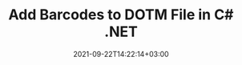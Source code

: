 ---
############################# Static ############################
layout: "auto-gen"
date: 2021-09-22T14:22:14+03:00
draft: false
product_tag: total
platform_tag: net

############################# Head ############################
head_title: "Add Barcodes to DOTM in C# ASP.NET VB.NET"
head_description: "Add 65+ barcode images to Word Processing (DOTM) file formats in C#, ASP.NET, VB.NET, .NET Core, Xamarin and Mono in your desktop, web or mobile applications."

############################# Header ############################
title: "Add Barcodes to DOTM File in C# .NET"
description: "Add 1D & 2D Barcode images to Word Processing (DOTM) file formats in C#, ASP.NET, VB.NET, WPF, WinForms & .NET Core applications. Programmatically integrate 65+ popular barcode symbologies including QR Code, PDF 417, GS1 DataBar, Data Matrix, ISBN, MSI, Postal, UPCA, Aztec etc in your documents with the capabilities to control the barcode size and formatting settings by adding a few line of code."

############################# SubMenu ############################
submenu:
    enable: false

############################# About ############################
about:
    enable: false
    title: "About GroupDocs.Total for .NET"
    content: |
        GroupDocs.Total for .NET is a suite of document manipulation APIs to perform powerful documents manipulation & automation features within your desktop solutions and web apps without requiring any other commercial application. It enables developers to add the functionalities (view, edit, annotate, convert, compare, e-sign, assemble, search, parse, merge, redact and classify) within PDF, Microsoft Office Word, Excel, PowerPoint, OneNote, Visio, Outlook, HTML, images, graphics, diagrams and 90+ other popular document formats.

        GroupDocs.Total APIs are well supported on all major operating systems and platforms including .NET Framework, .NET Standard, .NET Core, Mono and Xamarin.

############################# Steps ############################
steps:
    enable: true
    title_left: ".NET Code to Add Barcodes to DOTM"
    content_left: |
        [Conholdate.Total for .NET](https://products.conholdate.com/total/net/) makes it easy for .NET developers to generate a customized barcode image based on provided text, and dynamically add it to the DOTM document by implementing a few easy steps.

        *   Create a Word document object with Aspose.Words
        *   Instantiate **BarcodeGenerator** to set the barcode text & type
        *   Instantiate **DocumentBuilder** to create document object
        *   Insert the barcode image into document
        *   Save the Word document
        
    title_right: "System Requirements"
    content_right: |
        The following piece of code requires `Aspose.Words` & `Aspose.BarCode` namespaces. You can get the respective files from the [downloads](https://downloads.conholdate.com/total/net) or fetch the whole package from [NuGet](https://www.nuget.org/packages/Conholdate.Total/).

        Insert barcodes to a DOTM file on different operating systems such as Windows, Linux or macOS while using platforms such as Windows Azure, Mono and Xamarin.
        
    code: |
        ```cs {linenos=false}
        // Create a Word document object with Aspose.Words
        Document doc = new Document();
        
        // Instantiate linear barcode object, Set the Code text and symbology type for the barcode
        BarcodeGenerator generator = new BarcodeGenerator(EncodeTypes.Code39Standard, "1234567");

        // Create builder for document object
        DocumentBuilder builder = new DocumentBuilder(doc);

        // Insert the barCode image into the document
        builder.InsertImage(generator.GenerateBarCodeImage());

        // Save the Word document
        doc.Save("output.dotm");
        ```
        
############################# Demos ############################
demos:
    enable: false
    title: "Free Document Automation Apps"
    content: |
        Offline [GroupDocs.Total Apps](https://products.groupdocs.app/total) to view, convert, annotate, compare, sign, assemble, parse, classify, redact and search documents.  
        The live demo has the following benefits
        
############################# About Formats ############################
about_formats:
    enable: true
    format:
        # format loop
        - icon: "far fa-file-word-o"
          title: " About DOTM File Format"
          content: |
            A file with DOTM extension represents template file created with Microsoft Word 2007 or higher. It is similar to the popular DOCX file format other than it retains the user defined settings for reuse in case of creating new documents. Such documents are more often used in offices where a standard template file is generated with settings like page information, margins, default layout and macros, and is used to create new documents from it when required. DOTM files, however, save macros, that are a series of commands in the form of recorded actions for automatic completion of a task. This helps save time in carrying out actions that are repeated in completion of a task.

          link: "https://docs.fileformat.com/word-processing/dotm/"

############################# More Formats ############################
more_formats:
    enable: true
    title: "Insert barcodes to Other Documents"
    format: 
        # format loop
        - name: "Add Barcode to PDF"
          link: "https://products.conholdate.com/total/net/barcode/pdf/"
          description: "Adobe Portable Document Format"

        # format loop
        - name: "Add Barcode to Word"
          link: "https://products.conholdate.com/total/net/barcode/word/"
          description: "Microsoft Word Document"

        # format loop
        - name: "Add Barcode to Excel"
          link: "https://products.conholdate.com/total/net/barcode/excel/"
          description: "Microsoft Excel Worksheet"

        # format loop
        - name: "Add Barcode to DOC"
          link: "https://products.conholdate.com/total/net/barcode/doc/"
          description: "Microsoft Word 97 – 2007 Document"

        # format loop
        - name: "Add Barcode to DOT"
          link: "https://products.conholdate.com/total/net/barcode/dot/"
          description: "Microsoft Word 97 – 2007 Template"

        # format loop
        - name: "Add Barcode to DOCX"
          link: "https://products.conholdate.com/total/net/barcode/docx/"
          description: "Microsoft Word Document"

        # format loop
        - name: "Add Barcode to DOCM"
          link: "https://products.conholdate.com/total/net/barcode/docm/"
          description: "XML Macro-Enabled Document"

        # format loop
        - name: "Add Barcode to DOTX"
          link: "https://products.conholdate.com/total/net/barcode/dotx/"
          description: "Microsoft Word Template"

        # format loop
        - name: "Add Barcode to DOTM"
          link: "https://products.conholdate.com/total/net/barcode/dotm/"
          description: "XML Macro-Enabled Template"

        # format loop
        - name: "Add Barcode to ODT"
          link: "https://products.conholdate.com/total/net/barcode/odt/"
          description: "OpenDocument Text File"

        # format loop
        - name: "Add Barcode to OTT"
          link: "https://products.conholdate.com/total/net/barcode/ott/"
          description: "OpenDocument Text Template"

        # format loop
        - name: "Add Barcode to XLS"
          link: "https://products.conholdate.com/total/net/barcode/xls/"
          description: "Microsoft Excel 95-2003 Worksheet"

        # format loop
        - name: "Add Barcode to XLSX"
          link: "https://products.conholdate.com/total/net/barcode/xlsx/"
          description: "Microsoft Excel Worksheet"

        # format loop
        - name: "Add Barcode to XLSB"
          link: "https://products.conholdate.com/total/net/barcode/xlsb/"
          description: "Excel Binary Workbook"

        # format loop
        - name: "Add Barcode to XLSM"
          link: "https://products.conholdate.com/total/net/barcode/xlsm/"
          description: "Excel Macro-Enabled Workbook"

        # format loop
        - name: "Add Barcode to XLTM"
          link: "https://products.conholdate.com/total/net/barcode/xltm/"
          description: "Excel Macro-Enabled Template"

        # format loop
        - name: "Add Barcode to XLT"
          link: "https://products.conholdate.com/total/net/barcode/xlt/"
          description: "Microsoft Excel 97-2003 Template"

        # format loop
        - name: "Add Barcode to XLTX"
          link: "https://products.conholdate.com/total/net/barcode/xltx/"
          description: "Excel Open XML Spreadsheet Template"

        # format loop
        - name: "Add Barcode to CSV"
          link: "https://products.conholdate.com/total/net/barcode/csv/"
          description: "Comma Separated Values File"

        # format loop
        - name: "Add Barcode to TSV"
          link: "https://products.conholdate.com/total/net/barcode/tsv/"
          description: "Tab-separated Values File"

        # format loop
        - name: "Add Barcode to ODS"
          link: "https://products.conholdate.com/total/net/barcode/ods/"
          description: "OpenDocument Spreadsheet"

        # format loop
        - name: "Add Barcode to HTML"
          link: "https://products.conholdate.com/total/net/barcode/html/"
          description: "HyperText Markup Language"

        # format loop
        - name: "Add Barcode to MOBI"
          link: "https://products.conholdate.com/total/net/barcode/mobi/"
          description: "Mobipocket e-book format"

        # format loop
        - name: "Add Barcode to EPUB"
          link: "https://products.conholdate.com/total/net/barcode/epub/"
          description: "Digital E-Book File Format"

        # format loop
        - name: "Add Barcode to TIFF"
          link: "https://products.conholdate.com/total/net/barcode/tiff/"
          description: "Tagged Image File Format"

        # format loop
        - name: "Add Barcode to JPEG"
          link: "https://products.conholdate.com/total/net/barcode/jpeg/"
          description: "Joint Photographic Experts Group"

        # format loop
        - name: "Add Barcode to PNG"
          link: "https://products.conholdate.com/total/net/barcode/png/"
          description: "Portable Network Graphics"

        # format loop
        - name: "Add Barcode to BMP"
          link: "https://products.conholdate.com/total/net/barcode/bmp/"
          description: "Bitmap Picture"

        # format loop
        - name: "Add Barcode to SVG"
          link: "https://products.conholdate.com/total/net/barcode/svg/"
          description: "Scalable Vector Graphics Format"

        # format loop
        - name: "Add Barcode to GIF"
          link: "https://products.conholdate.com/total/net/barcode/gif/"
          description: "Graphics Interchange Format"

        # format loop
        - name: "Add Barcode to EMF"
          link: "https://products.conholdate.com/total/net/barcode/emf/"
          description: "Windows Enhanced Metafile"

        # format loop
        - name: "Add Barcode to PCL"
          link: "https://products.conholdate.com/total/net/barcode/pcl/"
          description: "Printer Control Language"

############################# Back to top ###############################
back_to_top:
  enable: true
---